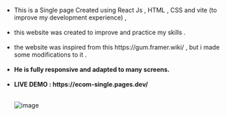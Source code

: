 <ul>
<li>This is a Single page  Created  using React Js , HTML , CSS and vite (to improve my development experience) , </li><br/>
<li>this website was created to improve and practice my skills .</li> <br/>
<li>the website was inspired from this https://gum.framer.wiki/ , but i made some modifications to it . </li><br/>
<li><b> He is fully responsive and adapted to many screens.</li> </b> <br/>
<li> <b> LIVE DEMO : https://ecom-single.pages.dev/ </b> </li>

<br/>![image](https://user-images.githubusercontent.com/88171482/183729949-295de6b4-425a-44cd-859e-df362d4ffd18.png)

</ul>
